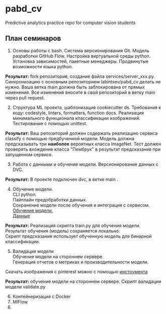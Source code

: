 # pabd_cv
Predictive analytics practice repo for computer vision students

## План семинаров

1. Основы работы с bash. 
Система версионирования Git.
Модель разработки GitHub Flow. 
Настройка виртуальной среды python. 
Установка зависимостей, пакетные менеджеры. 
Продвинутые возможности языка python.  

**Результат:** fork репозитория, создание файла services/server_xxx.py.  
Синхронизацию с основным репозиторием labintsev/pabd_cv делать не нужно.
Ваша ветка main должна быть заблокирована от прямых изменения. 
Все изменения вносите в свой репозиторий в ветку main через pull request. 

2. Структура ML проекта, шаблонизация cookiecutter ds. 
Требования к коду: codestyle, linters, formatters, function docs. 
Реализация минимального функционала классификации изображений. 
Тестирование с помощью unittest. 

**Результат:**  Ваш репозиторий должен содержать реализацию сервиса classify с помощью предбученной модели.
Модель должна предсказывать три **наиболее** вероятных класса ImageNet.
Тест должен проверять вхождение класса "Пембрук" в результат предсказания при запущенном сервисе.  


3. Работа с данными и обучение модели. 
Версионирование данных с DVC.  

**Результат:** 
В проекте подключен dvc, в ветке main  . 

4. Обучение модели.  
CLI python.  
Пайплайн предобработки данных.  
Сохранение модели после обучения и интеграция с сервисом.  
[Обучение модели.](https://keras.io/examples/vision/image_classification_from_scratch/)  
[Данные](https://drive.google.com/file/d/1PW9uFmww8G9-BwVFwnTitdTFCusx4OuU/view?usp=sharing)

**Результат:** 
Реализация скрипта train.py для обучения модели.  
Результат обучения (модель) сохраняется локально.  
Скрипт предсказания использует обученную модель для бинарной классификации.

5. Валидация модели  
Обучение модели на стороннем сервере.  
Генерация отчетов о метриках и производительности модели.    

Скачать изображения с pinterest можно с помощью [инструмента](https://github.com/ataknkcyn/pinterest-crawler)

**Результат:** обучение модели на стороннем сервере. 
Скрипт валидации модели validate.py

6. Контейнеризация с Docker
7. MlFlow
8. 
